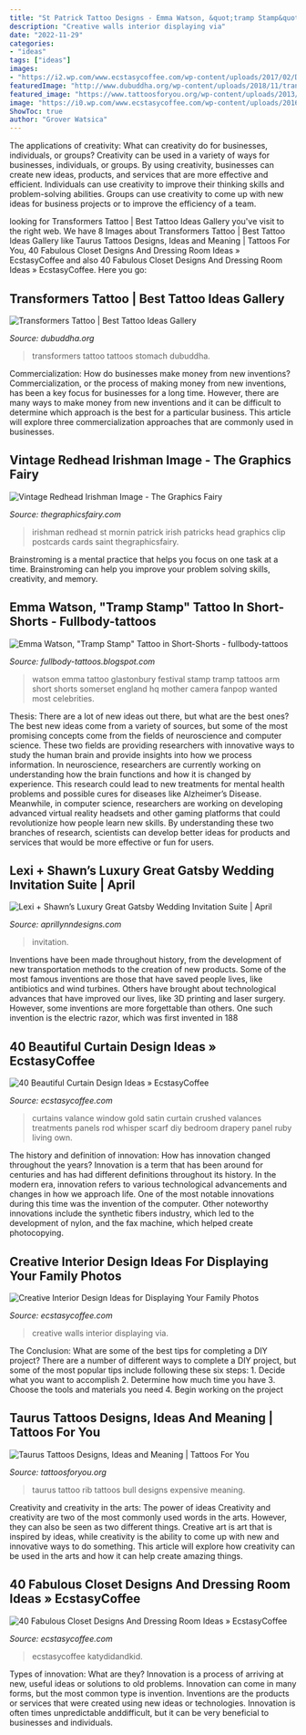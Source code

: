 ```yaml
---
title: "St Patrick Tattoo Designs - Emma Watson, &quot;tramp Stamp&quot; Tattoo In Short-shorts"
description: "Creative walls interior displaying via"
date: "2022-11-29"
categories:
- "ideas"
tags: ["ideas"]
images:
- "https://i2.wp.com/www.ecstasycoffee.com/wp-content/uploads/2017/02/Dressing-Room-Design-Ideas52.jpg?resize=619%2C824"
featuredImage: "http://www.dubuddha.org/wp-content/uploads/2018/11/transformers-tattoo-bodysuit-03-2.jpg"
featured_image: "https://www.tattoosforyou.org/wp-content/uploads/2013/10/Taurus-Tattoo-For-Men.jpg"
image: "https://i0.wp.com/www.ecstasycoffee.com/wp-content/uploads/2016/10/beautiful-window-valance-curtains.jpg"
ShowToc: true
author: "Grover Watsica"
---
```



The applications of creativity: What can creativity do for businesses, individuals, or groups?
Creativity can be used in a variety of ways for businesses, individuals, or groups. By using creativity, businesses can create new ideas, products, and services that are more effective and efficient. Individuals can use creativity to improve their thinking skills and problem-solving abilities. Groups can use creativity to come up with new ideas for business projects or to improve the efficiency of a team.

	

		
looking for Transformers Tattoo | Best Tattoo Ideas Gallery you've visit to the right web. We have 8 Images about Transformers Tattoo | Best Tattoo Ideas Gallery like Taurus Tattoos Designs, Ideas and Meaning | Tattoos For You, 40 Fabulous Closet Designs And Dressing Room Ideas » EcstasyCoffee and also 40 Fabulous Closet Designs And Dressing Room Ideas » EcstasyCoffee. Here you go:
		
    
## Transformers Tattoo | Best Tattoo Ideas Gallery

<img loading=lazy src="http://www.dubuddha.org/wp-content/uploads/2018/11/transformers-tattoo-bodysuit-03-2.jpg" onerror="this.onerror=null;this.src='https://tse2.mm.bing.net/th?id=OIP.lxs_oQqBVWLgp18aW8nJwwHaJ4&amp;pid=15.1';" alt="Transformers Tattoo | Best Tattoo Ideas Gallery">

_Source: dubuddha.org_

>transformers tattoo tattoos stomach dubuddha. 

	

Commercialization: How do businesses make money from new inventions?
Commercialization, or the process of making money from new inventions, has been a key focus for businesses for a long time. However, there are many ways to make money from new inventions and it can be difficult to determine which approach is the best for a particular business. This article will explore three commercialization approaches that are commonly used in businesses.

    
## Vintage Redhead Irishman Image - The Graphics Fairy

<img loading=lazy src="http://thegraphicsfairy.com/wp-content/uploads/2014/03/Red-Head-Irishman-GraphicsFairy.jpg" onerror="this.onerror=null;this.src='https://tse4.mm.bing.net/th?id=OIP.xhO7fogfrCQXkp2vQqYjawHaLm&amp;pid=15.1';" alt="Vintage Redhead Irishman Image - The Graphics Fairy">

_Source: thegraphicsfairy.com_

>irishman redhead st mornin patrick irish patricks head graphics clip postcards cards saint thegraphicsfairy. 

	

Brainstroming is a mental practice that helps you focus on one task at a time. Brainstroming can help you improve your problem solving skills, creativity, and memory.

    
## Emma Watson, &quot;Tramp Stamp&quot; Tattoo In Short-Shorts - Fullbody-tattoos

<img loading=lazy src="http://1.bp.blogspot.com/-4SiJcMpsMSQ/T5hGCgN-hZI/AAAAAAAAAPI/Cu3kXfCSel8/s1600/Emma+Watson+Tattoo+a4.jpg" onerror="this.onerror=null;this.src='https://tse1.mm.bing.net/th?id=OIP.oVnRTgXoqd2sHW_EMXgmbQAAAA&amp;pid=15.1';" alt="Emma Watson, &quot;Tramp Stamp&quot; Tattoo in Short-Shorts - fullbody-tattoos">

_Source: fullbody-tattoos.blogspot.com_

>watson emma tattoo glastonbury festival stamp tramp tattoos arm short shorts somerset england hq mother camera fanpop wanted most celebrities. 

	

Thesis: There are a lot of new ideas out there, but what are the best ones?
The best new ideas come from a variety of sources, but some of the most promising concepts come from the fields of neuroscience and computer science. These two fields are providing researchers with innovative ways to study the human brain and provide insights into how we process information. In neuroscience, researchers are currently working on understanding how the brain functions and how it is changed by experience. This research could lead to new treatments for mental health problems and possible cures for diseases like Alzheimer’s Disease. Meanwhile, in computer science, researchers are working on developing advanced virtual reality headsets and other gaming platforms that could revolutionize how people learn new skills. By understanding these two branches of research, scientists can develop better ideas for products and services that would be more effective or fun for users.

    
## Lexi + Shawn’s Luxury Great Gatsby Wedding Invitation Suite | April

<img loading=lazy src="https://aprillynndesigns.com/wp-content/uploads/2018/07/April_Lynn_Designs_Gatsby_Art_Deco_Gold_Foil_Black_Monogram_Wedding_Invitations_Bourne_Mansion_New_York_Long_Island_Wedding4.jpg" onerror="this.onerror=null;this.src='https://tse4.mm.bing.net/th?id=OIP.yVU-ZfJfK20MrjxPiwGFewHaE8&amp;pid=15.1';" alt="Lexi + Shawn’s Luxury Great Gatsby Wedding Invitation Suite | April">

_Source: aprillynndesigns.com_

>invitation. 

	

Inventions have been made throughout history, from the development of new transportation methods to the creation of new products. Some of the most famous inventions are those that have saved people lives, like antibiotics and wind turbines. Others have brought about technological advances that have improved our lives, like 3D printing and laser surgery. However, some inventions are more forgettable than others. One such invention is the electric razor, which was first invented in 188
    
## 40 Beautiful Curtain Design Ideas » EcstasyCoffee

<img loading=lazy src="https://i0.wp.com/www.ecstasycoffee.com/wp-content/uploads/2016/10/beautiful-window-valance-curtains.jpg" onerror="this.onerror=null;this.src='https://tse3.mm.bing.net/th?id=OIP.vzXGSGYcjnCsrB6wgY-RoQHaJ4&amp;pid=15.1';" alt="40 Beautiful Curtain Design Ideas » EcstasyCoffee">

_Source: ecstasycoffee.com_

>curtains valance window gold satin curtain crushed valances treatments panels rod whisper scarf diy bedroom drapery panel ruby living own. 

	

The history and definition of innovation: How has innovation changed throughout the years?
Innovation is a term that has been around for centuries and has had different definitions throughout its history. In the modern era, innovation refers to various technological advancements and changes in how we approach life. One of the most notable innovations during this time was the invention of the computer. Other noteworthy innovations include the synthetic fibers industry, which led to the development of nylon, and the fax machine, which helped create photocopying.

    
## Creative Interior Design Ideas For Displaying Your Family Photos

<img loading=lazy src="https://i0.wp.com/www.ecstasycoffee.com/wp-content/uploads/2014/12/263.jpg" onerror="this.onerror=null;this.src='https://tse4.mm.bing.net/th?id=OIP.qP_1f2CN3Nuky1FkAiKc0wHaLJ&amp;pid=15.1';" alt="Creative Interior Design Ideas for Displaying Your Family Photos">

_Source: ecstasycoffee.com_

>creative walls interior displaying via. 

	

The Conclusion: What are some of the best tips for completing a DIY project?
There are a number of different ways to complete a DIY project, but some of the most popular tips include following these six steps: 1. Decide what you want to accomplish 2. Determine how much time you have 3. Choose the tools and materials you need 4. Begin working on the project 
    
## Taurus Tattoos Designs, Ideas And Meaning | Tattoos For You

<img loading=lazy src="https://www.tattoosforyou.org/wp-content/uploads/2013/10/Taurus-Tattoo-For-Men.jpg" onerror="this.onerror=null;this.src='https://tse4.mm.bing.net/th?id=OIP.K0TKcfTqHt_nYflHNn2sSAHaJ4&amp;pid=15.1';" alt="Taurus Tattoos Designs, Ideas and Meaning | Tattoos For You">

_Source: tattoosforyou.org_

>taurus tattoo rib tattoos bull designs expensive meaning. 

	

Creativity and creativity in the arts: The power of ideas
Creativity and creativity are two of the most commonly used words in the arts. However, they can also be seen as two different things. Creative art is art that is inspired by ideas, while creativity is the ability to come up with new and innovative ways to do something. This article will explore how creativity can be used in the arts and how it can help create amazing things.

    
## 40 Fabulous Closet Designs And Dressing Room Ideas » EcstasyCoffee

<img loading=lazy src="https://i2.wp.com/www.ecstasycoffee.com/wp-content/uploads/2017/02/Dressing-Room-Design-Ideas52.jpg?resize=619%2C824" onerror="this.onerror=null;this.src='https://tse3.mm.bing.net/th?id=OIP.wOmjPdA2M7DVaH_rKYPR2QHaJ2&amp;pid=15.1';" alt="40 Fabulous Closet Designs And Dressing Room Ideas » EcstasyCoffee">

_Source: ecstasycoffee.com_

>ecstasycoffee katydidandkid. 

	

Types of innovation: What are they?
Innovation is a process of arriving at new, useful ideas or solutions to old problems. Innovation can come in many forms, but the most common type is invention. Inventions are the products or services that were created using new ideas or technologies. Innovation is often times unpredictable anddifficult, but it can be very beneficial to businesses and individuals.

